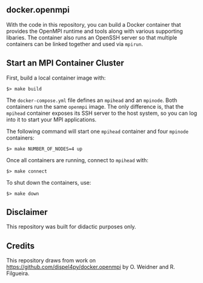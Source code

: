 ## docker.openmpi

With the code in this repository, you can build a Docker container that provides the OpenMPI runtime and tools along with various supporting libaries. The container also runs an OpenSSH server so that multiple containers can be linked together and used via `mpirun`.

## Start an MPI Container Cluster

First, build a local container image with:

```
$> make build
```

The `docker-compose.yml` file defines an `mpihead` and an `mpinode`. Both containers run the same `openmpi` image. The only difference is, that the `mpihead` container exposes its SSH server to the host system, so you can log into it to start your MPI applications.

The following command will start one `mpihead` container and four `mpinode` containers: 

```
$> make NUMBER_OF_NODES=4 up
```

Once all containers are running, connect to `mpihead` with:

```
$> make connect
```

To shut down the containers, use:

```
$> make down
```

## Disclaimer

This repository was built for didactic purposes only.

## Credits

This repository draws from work on https://github.com/dispel4py/docker.openmpi by O. Weidner and R. Filgueira.
